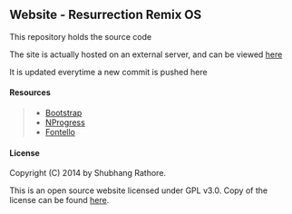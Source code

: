 Website - Resurrection Remix OS
---

This repository holds the source code

The site is actually hosted on an external server, and can be viewed [here](https://resurrectionremix.com)

It is updated everytime a new commit is pushed here

#### Resources
> - [Bootstrap](https://github.com/twbs)
> - [NProgress](https://github.com/rstacruz/nprogress)
> - [Fontello](https://github.com/fontello/fontello)


#### License

Copyright (C) 2014 by Shubhang Rathore.

This is an open source website licensed under GPL v3.0. Copy of the license can be found [here](https://github.com/xenon92/resurrectionremix-website/blob/gh-pages/LICENSE.md).

